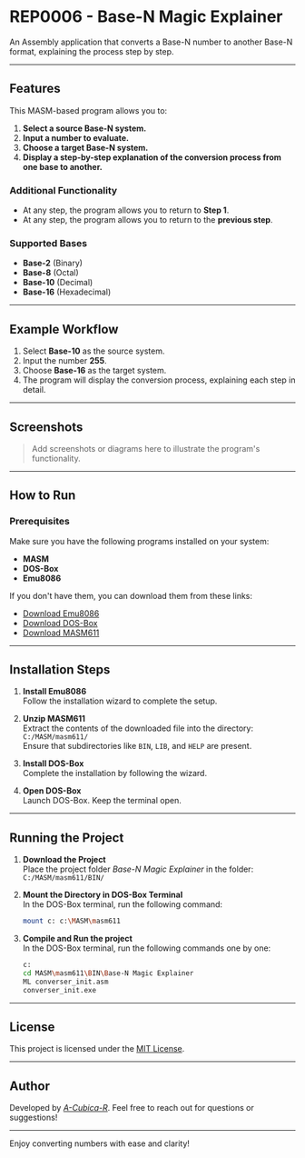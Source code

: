 # REP0006 - Base-N Magic Explainer

An Assembly application that converts a Base-N number to another Base-N format, explaining the process step by step.

---

## Features

This MASM-based program allows you to:

1. **Select a source Base-N system.**
2. **Input a number to evaluate.**
3. **Choose a target Base-N system.**
4. **Display a step-by-step explanation of the conversion process from one base to another.**

### Additional Functionality

- At any step, the program allows you to return to **Step 1**.
- At any step, the program allows you to return to the **previous step**.

### Supported Bases

- **Base-2** (Binary)
- **Base-8** (Octal)
- **Base-10** (Decimal)
- **Base-16** (Hexadecimal)

---

## Example Workflow

1. Select **Base-10** as the source system.
2. Input the number **255**.
3. Choose **Base-16** as the target system.
4. The program will display the conversion process, explaining each step in detail.

---

## Screenshots

> Add screenshots or diagrams here to illustrate the program's functionality.

---

## How to Run

### Prerequisites

Make sure you have the following programs installed on your system:

- **MASM**
- **DOS-Box**
- **Emu8086**

If you don't have them, you can download them from these links:

- [Download Emu8086](https://www.mediafire.com/file/cmlywa0zjr6p5bj/emu-8086.rar/file)
- [Download DOS-Box](https://www.dosbox.com/download.php?main=1)
- [Download MASM611](https://www.mediafire.com/file/qel4nxtcsg93n68/masm611.rar/file)

---

## Installation Steps

1. **Install Emu8086**  
   Follow the installation wizard to complete the setup.

2. **Unzip MASM611**  
   Extract the contents of the downloaded file into the directory:  
   `C:/MASM/masm611/`  
   Ensure that subdirectories like `BIN`, `LIB`, and `HELP` are present.

3. **Install DOS-Box**  
   Complete the installation by following the wizard.

4. **Open DOS-Box**  
   Launch DOS-Box. Keep the terminal open.

---

## Running the Project

1. **Download the Project**  
   Place the project folder *Base-N Magic Explainer* in the folder:  
   `C:/MASM/masm611/BIN/`

2. **Mount the Directory in DOS-Box Terminal**  
   In the DOS-Box terminal, run the following command:  

   ```bash
   mount c: c:\MASM\masm611
   ```

3. **Compile and Run the project**  
   In the DOS-Box terminal, run the following commands one by one:

   ```bash
   c:
   cd MASM\masm611\BIN\Base-N Magic Explainer
   ML converser_init.asm
   converser_init.exe
   ```  

---

## License

This project is licensed under the [MIT License](LICENSE).

---

## Author

Developed by [_A-Cubica-R_](https://www.linkedin.com/in/adolfo-alejandro-arenas-ramos/). Feel free to reach out for questions or suggestions!

---

Enjoy converting numbers with ease and clarity!
